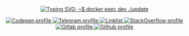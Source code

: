 <p align="center">
    <a href="https://git.io/typing-svg">
        <img alt="Typing SVG: ~$ docker exec dev ./update" title="~$ docker exec dev ./update" src="https://readme-typing-svg.herokuapp.com?font=Fira+Code&color=18F7B5&center=true&vCenter=true&height=20&lines=~%24+docker+exec+dev+.%2Fupdate"/>
    </a>
</p>
<p align="center">
  <a href="https://codepen.io/maiconandsilva">
    <img alt="Codepen profile" title="Follow me on Codepen" src="https://img.shields.io/badge/Codepen-000000?style=for-the-badge&logo=codepen&logoColor=white"/>
  </a>
  <a href="https://t.me/maiconandsilva">
    <img alt="Telegram profile" title="Reach me on Telegram" src="https://img.shields.io/badge/Telegram-2CA5E0?style=for-the-badge&logo=telegram&logoColor=white"/>
  </a>
    <a href="https://git.io/maiconandsilva">
        <img alt="Linklist" title="Linklist: more links to my internet activity" src="https://img.shields.io/badge/linktree-39E09B?style=for-the-badge&logo=linktree&logoColor=white"/>
    </a>    
  <a href="https://stackoverflow.com/users/15016163/maicon-mauricio">
    <img alt="StackOverflow profile" title="Follow me on Stack Overflow" src="https://img.shields.io/badge/Stack_Overflow-FE7A16?style=for-the-badge&logo=stack-overflow&logoColor=white"/>
  </a>
  <a href="https://gitlab.com/maiconandsilva">
    <img alt="Gitlab profile" title="Follow me on Gitlab" src="https://img.shields.io/badge/GitLab-330F63?style=for-the-badge&logo=gitlab&logoColor=white"/>
   </a>      
  <a href="https://github.com/maiconandsilva">
    <img alt="Github profile" title="Follow me on Github" src="https://img.shields.io/badge/GitHub-100000?style=for-the-badge&logo=github&logoColor=white"/>
  </a>
</p>
